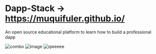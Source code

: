 # Dapp-Stack -> https://muquifuler.github.io/

  An open source educational platform to learn how to build a professional dapp
  
![combo](https://user-images.githubusercontent.com/57547835/171081637-eaaf727c-df59-4cb3-99e4-076dfc3d9f23.png)
![image](https://user-images.githubusercontent.com/57547835/171447362-607caa85-4bd3-4897-9bb1-0ce043f55ad1.png)
![qweeee](https://user-images.githubusercontent.com/57547835/171081684-4fab5185-2017-41dc-b0f5-63c3a92e935c.png)
